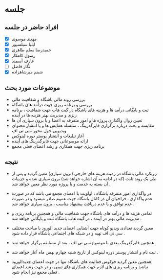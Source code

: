 # جلسه

## افراد حاضر در جلسه

- [x] مهدی موسوی
- [x] ایلیا سیلسپور
- [x] حمیدرضا معلم طاهری
- [x] رسول کامکار
- [x] عارف آسمند
- [ ] نگار فاضل
- [x] شبنم میرشاهزاده

## موضوعات مورد بحث

* بررسی روند مالی باشگاه و شفافیت مالی
* بررسی  و برنامه ریزی جهت درآمد های باشگاه  
* ثبت و بایگانی درآمد ها و هزینه های باشگاه در گیت هاب جهت شفافیت ، برنامه ریزی و مدیریت بهتر هزینه ها در آینده
* تعیین روال واگذاری ‍پروژه ها و امور متفرقه به اعضا و یا برون سپاری آن ها
* مقایسه و بحث درباره برگزاری فایرگدرینگ ، سلسله همایش ها و یا انتشار محتوای ویدیویی حول محور سی تی اف
* آغاز تبلیغات و انتشار پوستر دوره لینوکس 
* ارائه موضوعاتی جهت فایرگدرینگ های آینده 
* برنامه ریزی جهت همکاری و رشد اعضای فعلی مجمع

## نتیجه

*  رویکرد مالی باشگاه در زمینه هزینه های خارجی (برون سپاری) معین گردید و پس از طی یک روند ثابت (که در ادامه به آن اشاره خواهد شد) برون سپاری شده و جزییات آن بسته به خدمت و یا پروژه مورد نظر معین خواهد شد .
  
*  در واگذاری امور متفرقه باشگاه ، اولویت با اعضای مجمع می باشد که در صورت عدم واگذاری ، فراخوان آن در کانال باشگاه جهت عموم صادر میشود و در صورت عدم توافق و یا عدم دریافت پیشنهاد مناسب ، برون سپاری خواهد شد .  
 
*  تمامی هزینه ها و درآمد های باشگاه جهت شفافیت مالی و همچنین برنامه ریزی و مدیریت مالی بهتر در آینده ، در گیت هاب باشگاه ثبت و بایگانی خواهد شد . 
  
*  معین گردید تعدادی ویدیو کوتاه جهت آشنایی اعضای جدید الورود با مباحث مختلف سی تی اف تهیه و در شبکه های اجتماعی باشگاه قرار داده شود .

*  همچنین فایرگدرینگ بعدی با موضوع سی تی اف ، بعد از مسابقه برگزار خواهد شد 

*  ثبت نام و انتشار پوستر دوره لینوکس از تاریخ شنبه چهارم بهمن ماه آغار خواهد شد .

*  همچنین معین گردید فوکوس فعالیت های باشگاه تنها در جهت اعضای جدیدالورود نباشد و برنامه ریزی های لازم جهت همکاری های تیمی ،و در جهت رشد اعضای فعلی مجمع نیز انجام شود .  

  
